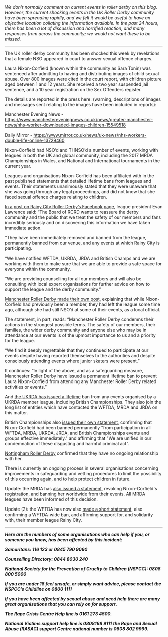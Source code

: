 <html><body><i>We don't normally comment on current events in roller derby on this blog. However, the current shocking events in the UK Roller Derby community have been spreading rapidly, and we felt it would be useful to have an objective location collating the information available. In the past 24 hours, there has been a lot of discussion and horrified reaction, and many responses from across the community; we would not want these to be missed. </i>

<hr>

The UK roller derby community has been shocked this week by revelations that a female NSO appeared in court to answer sexual offence charges.

Laura Nixon-Corfield (known within the community as Sara Tonin) was sentenced after admitting to having and distributing images of child sexual abuse. Over 800 images were cited in the court report, with children picture aged between 1 and 12 years. She received a two year suspended jail sentence, and a 10 year registration on the Sex Offenders register.

The details are reported in the press here: (warning, descriptions of images and messages sent relating to the images have been included in reports):

Manchester Evening News - <a href="https://www.manchestereveningnews.co.uk/news/greater-manchester-news/nhs-worker-downloaded-images-children-15549518">https://www.manchestereveningnews.co.uk/news/greater-manchester-news/nhs-worker-downloaded-images-children-15549518</a>

Daily Mirror - <a href="https://www.mirror.co.uk/news/uk-news/nhs-workers-double-life-online-13729460">https://www.mirror.co.uk/news/uk-news/nhs-workers-double-life-online-13729460</a>

Nixon-Corfield had NSO’d and THNSO’d a number of events, working with leagues in both the UK and global community, including the 2017 MRDA Championships in Wales, and National and International tournaments in the current year.

Leagues and organisations Nixon-Corfield has been affiliated with in the past published statements that detailed lifetime bans from leagues and events. Their statements unanimously stated that they were unaware that she was going through any legal proceedings, and did not know that she faced sexual offence charges relating to children.

<a href="https://www.facebook.com/RainyCityRollerDerby/posts/10156449538209681">In a post on Rainy City Roller Derby’s Facebook page</a>, league president Evan Lawrence said: “The Board of RCRD wants to reassure the derby community and the public that we treat the safety of our members and fans incredibly seriously and on discovering this information we have taken immediate action.

“They have been immediately removed and banned from the league, permanently banned from our venue, and any events at which Rainy City is participating.

“We have notified WFTDA, UKRDA, JRDA and British Champs and we are working with them to make sure that we are able to provide a safe space for everyone within the community.

“We are providing counselling for all our members and will also be consulting with local expert organisations for further advice on how to support the league and the derby community.”

<a href="https://www.facebook.com/ManchesterRollerDerby/posts/2119046081488805">Manchester Roller Derby made their own post,</a> explaining that while Nixon-Corfield had previously been a member, they had left the league some time ago, although she had still NSO’d at some of their events, as a local official.

The statement, in part, reads: “Manchester Roller Derby condemns their actions in the strongest possible terms. The safety of our members, their families, the wider derby community and anyone else who may be in attendance at our events is of the upmost importance to us and a priority for the league.

“We find it deeply regrettable that they continued to participate at our events despite having reported themselves to the authorities and despite consciously attending events where junior skaters were present.”

It continues: “In light of the above, and as a safeguarding measure, Manchester Roller Derby have issued a permanent lifetime ban to prevent Laura Nixon-Corfield from attending any Manchester Roller Derby related activities or events.”

And <a href="https://www.facebook.com/ukrollerderbyassociation/posts/2237443319621953">the UKRDA has issued a lifetime</a> ban from any events organised by a UKRDA member league, including British Championships. They also join the long list of entities which have contacted the WFTDA, MRDA and JRDA on this matter.

British Championships also <a href="https://www.facebook.com/BritishRollerDerbyChamps/posts/1011802455673545">issued their own statement</a>, confirming that Nixon-Corfield had been banned permanently "from participation in all WFTDA, MRDA, UKRDA, JRDA, and British Championships events and groups effective immediately." and affirming that "We are unified in our condemnation of these disgusting and harmful crimina<span class="text_exposed_show">l act". </span>

<a href="https://www.facebook.com/nottinghamrollerderby/posts/2325725211005984">Nottingham Roller Derby</a> confirmed that they have no ongoing relationship with her.

There is currently an ongoing process in several organisations concerning improvements in safeguarding and vetting procedures to limit the possibility of this occurring again, and to help protect children in future.

<i><strong> </strong></i>Update: the MRDA has <a href="https://www.facebook.com/story.php?story_fbid=1963676190376371&amp;id=114448265299182">also issued a statement</a>, revoking Nixon-Corfield's registration, and banning her worldwide from their events. All MRDA leagues have been informed of this decision.

Update (2): the WFTDA has now also <a href="https://www.facebook.com/story.php?story_fbid=10156889296479111&amp;id=88510014110">made a short statement</a>, also confirming a WFTDA-wide ban, and affirming support for, and solidarity with, their member league Rainy City.

<hr>

<strong><i>Here are the numbers of some organisations who can help if you, or someone you know, has been affected by this incident:</i></strong>

<strong><i>Samaritans: 116 123 or 0845 790 9090</i></strong>

<strong><i>Counselling Directory: 0844 8030 240</i></strong>

<strong><i>National Society for the Prevention of Cruelty to Children (NSPCC): 0808 800 5000</i></strong>

<strong><i>If you are under 18 feel unsafe, or simply want advice, please contact the NSPCC’s Childline on 0800 1111</i></strong>

<strong><i>If you have been affected by sexual abuse and need help there are many great organisations that you can rely on for support.</i></strong>

<strong><i>The Rape Crisis Centre Help line is 0161 273 4500.</i></strong>

<strong><i>National Victims support help line is 0808168 9111</i></strong>
<strong><i>the Rape and Sexual Abuse (RASAC) support Centre national number is 0808 802 9999.</i></strong>

<strong><i> </i></strong></body></html>
